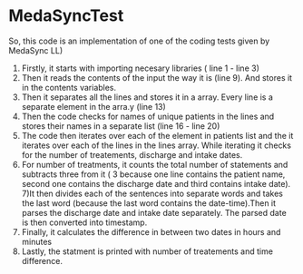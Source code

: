 # MedaSyncTest

So, this code is an implementation of one of the coding tests given by MedaSync LL) 

1) Firstly, it starts with importing necesary libraries ( line 1 - line 3)
2) Then it reads the contents of the input the way it is (line 9). And stores it in the contents variables.
3) Then it separates all the lines and stores it in a array. Every line is a separate element in the arra.y (line 13)
4) Then the code checks for names of unique patients in the lines and stores their names in a separate list (line 16 - line 20)
5) The code then iterates over each of the element in patients list and the it iterates over each of the lines in the lines array.  While iterating it checks for the number of treatements, discharge and intake dates.
6) For number of treatments, it counts the total number of statements and subtracts three from it ( 3 because one line contains the patient name, second one contains the        discharge date and third contains intake date).
7)It then divides each of the sentences into separate words and takes the last word (because the last word contains the date-time).Then it parses the discharge date and intake date separately. The parsed date is then converted into timestamp.
8) Finally, it calculates the difference in between two dates in hours and minutes
9) Lastly, the statment is printed with number of treatements and time difference.


